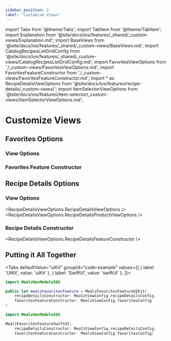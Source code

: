 ```yaml
---
sidebar_position: 2
label: "Customize Views"
---
```


import Tabs from '@theme/Tabs';
import TabItem from '@theme/TabItem';
import Explanation from '@site/docs/ios/features/_shared/_custom-views/Explanation.md';
import BaseViews from '@site/docs/ios/features/_shared/_custom-views/BaseViews.md';
import CatalogRecipesListGridConfig from '@site/docs/ios/features/_shared/_custom-views/CatalogRecipesListGridConfig.md';
import FavoritesViewOptions from './_custom-views/FavoritesViewOptions.md';
import FavoritesFeatureConstructor from './_custom-views/FavoritesFeatureConstructor.md';
import * as RecipeDetailsViewOptions from '@site/docs/ios/features/recipe-details/_custom-views/';
import ItemSelectorViewOptions from '@site/docs/ios/features/item-selector/_custom-views/ItemSelectorViewOptions.md';

# Customize Views

<Explanation />
<BaseViews />

## Favorites Options

### View Options

<FavoritesViewOptions />
<CatalogRecipesListGridConfig />

### Favorites Feature Constructor

<FavoritesFeatureConstructor />

## Recipe Details Options

### View Options

<RecipeDetailsViewOptions.RecipeDetailsViewOptions />
<RecipeDetailsViewOptions.RecipeDetailsProductViewOptions />
<ItemSelectorViewOptions />

### Recipe Details Constructor

<RecipeDetailsViewOptions.RecipeDetailsFeatureConstructor />

## Putting it All Together

<Tabs
defaultValue="uiKit"
groupId="code-example"
values={[
{ label: 'UIKit', value: 'uiKit' },
{ label: 'SwiftUI', value: 'swiftUI' },
]}>

<TabItem value="uiKit">

```swift
import MealzNavModuleIOS

public let mealzFavoritesFeature = MealzFavoritesFeatureUIKit(
    recipeDetailsConstructor: MealzViewConfig.recipeDetailsConfig,
    favoritesFeatureConstructor: MealzViewConfig.favoritesConfig
)
```
</TabItem>
<TabItem value="swiftUI">

```swift
import MealzNavModuleIOS

MealzFavoritesFeatureSwiftUI(
    recipeDetailsConstructor: MealzViewConfig.recipeDetailsConfig,
    favoritesFeatureConstructor: MealzViewConfig.favoritesConfig)
```
</TabItem>
</Tabs>